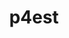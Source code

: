 ---
title: "p4est"
layout: cache
categories: [package, develop]
meta: {"versions": ["2.8"], "compilers": ["gcc@=11.4.0"], "oss": ["ubuntu20.04", "ubuntu22.04"], "platforms": ["linux"], "targets": ["x86_64_v3"], "stacks": ["e4s", "root"], "num_specs": 4, "num_specs_by_stack": {"e4s": 4, "root": 4}}
spec_details: [{"hash": "kk267ncq2hu2l6mjbybbily2elkl3qsk", "compiler": "gcc@=11.4.0", "versions": ["2.8"], "os": "ubuntu20.04", "platform": "linux", "target": "x86_64_v3", "variants": ["build_system=autotools", "+mpi", "~openmp"], "stacks": ["e4s", "root"], "size": "-", "tarball": "https://binaries.spack.io/develop/build_cache/linux-ubuntu20.04-x86_64_v3/gcc-11.4.0/p4est-2.8/linux-ubuntu20.04-x86_64_v3-gcc-11.4.0-p4est-2.8-kk267ncq2hu2l6mjbybbily2elkl3qsk.spack"}, {"hash": "uoh7avebkw37xmvya43lx45px53z4bxs", "compiler": "gcc@=11.4.0", "versions": ["2.8"], "os": "ubuntu20.04", "platform": "linux", "target": "x86_64_v3", "variants": ["build_system=autotools", "+mpi", "~openmp"], "stacks": ["e4s", "root"], "size": "-", "tarball": "https://binaries.spack.io/develop/build_cache/linux-ubuntu20.04-x86_64_v3/gcc-11.4.0/p4est-2.8/linux-ubuntu20.04-x86_64_v3-gcc-11.4.0-p4est-2.8-uoh7avebkw37xmvya43lx45px53z4bxs.spack"}, {"hash": "vghme3tuq2mxxb2fl3pgfn5x5c7fom56", "compiler": "gcc@=11.4.0", "versions": ["2.8"], "os": "ubuntu20.04", "platform": "linux", "target": "x86_64_v3", "variants": ["build_system=autotools", "+mpi", "~openmp"], "stacks": ["e4s", "root"], "size": "-", "tarball": "https://binaries.spack.io/develop/build_cache/linux-ubuntu20.04-x86_64_v3/gcc-11.4.0/p4est-2.8/linux-ubuntu20.04-x86_64_v3-gcc-11.4.0-p4est-2.8-vghme3tuq2mxxb2fl3pgfn5x5c7fom56.spack"}, {"hash": "yotv3oi4ocxjasgj2k3wv4j2sdvzvdhv", "compiler": "gcc@=11.4.0", "versions": ["2.8"], "os": "ubuntu22.04", "platform": "linux", "target": "x86_64_v3", "variants": ["build_system=autotools", "+mpi", "~openmp"], "stacks": ["e4s", "root"], "size": "-", "tarball": "https://binaries.spack.io/develop/build_cache/linux-ubuntu22.04-x86_64_v3/gcc-11.4.0/p4est-2.8/linux-ubuntu22.04-x86_64_v3-gcc-11.4.0-p4est-2.8-yotv3oi4ocxjasgj2k3wv4j2sdvzvdhv.spack"}]
---
